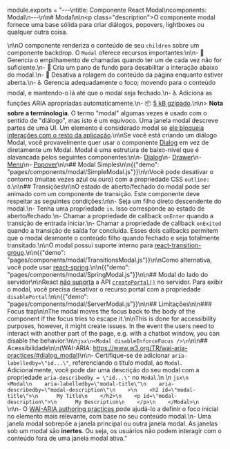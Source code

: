 module.exports = "---\ntitle: Componente React Modal\ncomponents: Modal\n---\n\n# Modal\n\n<p class=\"description\">O componente modal fornece uma base sólida para criar diálogos, popovers, lightboxes ou qualquer outra coisa.</p>\n\nO componente renderiza o conteúdo de seu `children` sobre um componente backdrop. O `Modal` oferece recursos importantes:\n\n- 💄 Gerencia o empilhamento de chamadas quando ter um de cada vez não for suficiente.\n- 🔐 Cria um pano de fundo para desabilitar a interação abaixo do modal.\n- 🔐 Desativa a rolagem do conteúdo da página enquanto estiver aberta.\n- ♿️ Gerencia adequadamente o foco; movendo para o conteúdo modal, e mantendo-o lá até que o modal seja fechado.\n- ♿️ Adiciona as funções ARIA apropriadas automaticamente.\n- 📦 [5 kB gzipado](/size-snapshot).\n\n> **Nota sobre a terminologia**. O termo \"modal\" algumas vezes é usado com o sentido de \"diálogo\", mas isto é um equívoco. Uma janela modal descreve partes de uma UI. Um elemento é considerado modal se [ele bloqueia interações com o resto da aplicação](https://en.wikipedia.org/wiki/Modal_window).\n\nSe você está criando um diálogo Modal, você provavelmente quer usar o componente [Dialog](/components/dialogs/) em vez de diretamente um Modal. Modal é uma estrutura de baixo-nível que é alavancada pelos seguintes componentes:\n\n- [Dialog](/components/dialogs/)\n- [Drawer](/components/drawers/)\n- [Menu](/components/menus/)\n- [Popover](/components/popover/)\n\n## Modal Simples\n\n{{\"demo\": \"pages/components/modal/SimpleModal.js\"}}\n\nVocê pode desativar o contorno (muitas vezes azul ou ouro) com a propriedade CSS `outline: 0`.\n\n## Transições\n\nO estado de aberto/fechado do modal pode ser animado com um componente de transição. Este componente deve respeitar as seguintes condições:\n\n- Seja um filho direto descendente do modal.\n- Tenha uma propriedade `in`. Isso corresponde ao estado de aberto/fechado.\n- Chamar a propriedade de callback `onEnter` quando a transição de entrada iniciar.\n- Chamar a propriedade de callback `onExited` quando a transição de saída for concluída. Esses dois callbacks permitem que o modal desmonte o conteúdo filho quando fechado e seja totalmente transitado.\n\nO modal possui suporte interno para [react-transition-group](https://github.com/reactjs/react-transition-group).\n\n{{\"demo\": \"pages/components/modal/TransitionsModal.js\"}}\n\nComo alternativa, você pode usar [react-spring](https://github.com/react-spring/react-spring).\n\n{{\"demo\": \"pages/components/modal/SpringModal.js\"}}\n\n## Modal do lado do servidor\n\nReact [não suporta](https://github.com/facebook/react/issues/13097) a API [`createPortal()`](https://reactjs.org/docs/portals.html) no servidor. Para exibir o modal, você precisa desativar o recurso portal com a propriedade `disablePortal`:\n\n{{\"demo\": \"pages/components/modal/ServerModal.js\"}}\n\n## Limitações\n\n### Focus trap\n\nThe modal moves the focus back to the body of the component if the focus tries to escape it.\n\nThis is done for accessibility purposes, however, it might create issues. In the event the users need to interact with another part of the page, e.g. with a chatbot window, you can disable the behavior:\n\n```jsx\n<Modal disableEnforceFocus />\n```\n\n## Acessibilidade\n\n(WAI-ARIA: https://www.w3.org/TR/wai-aria-practices/#dialog_modal)\n\n- Certifique-se de adicionar `aria-labelledby=\"id...\"`, referenciando o título modal, ao `Modal`. Adicionalmente, você pode dar uma descrição do seu modal com a propriedade `aria-describedby = \"id...\"` no `Modal`.\n    \n    ```jsx\n    <Modal\n    aria-labelledby=\"modal-title\"\n    aria-describedby=\"modal-description\"\n    >\n    <h2 id=\"modal-title\">\n      My Title\n    </h2>\n    <p id=\"modal-description\">\n      My Description\n    </p>\n    </Modal>\n    ```\n\n- O [WAI-ARIA authoring practices ](https://www.w3.org/TR/wai-aria-practices/examples/dialog-modal/dialog.html) pode ajudá-lo a definir o foco inicial no elemento mais relevante, com base no seu conteúdo modal.\n- Uma janela modal sobrepõe a janela principal ou outra janela modal. As janelas sob um modal são **inertes**. Ou seja, os usuários não podem interagir com o conteúdo fora de uma janela modal ativa."